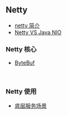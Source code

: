 ## Netty

- [netty 简介](docs/netty-overview.md)
- [Netty VS  Java NIO](docs/netty-vs-javanio.md)



### Netty 核心

- [ByteBuf](docs/netty-bytebuf.md)

&nbsp;

### Netty 使用

- [底层服务场景](docs/netty-bootstrap-case.md)